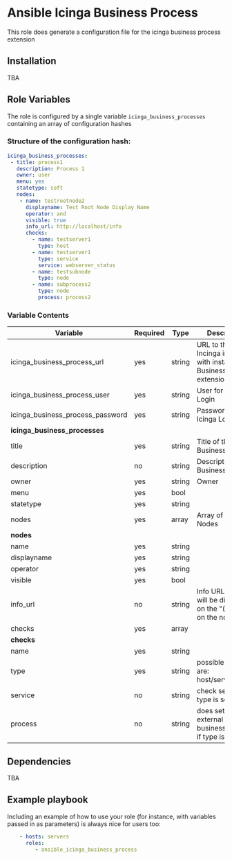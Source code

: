 # Ansible Icinga Business Process
This role does generate a configuration file for the icinga business process extension
## Installation
TBA

## Role Variables
The role is configured by a single variable `icinga_business_processes` containing an array of configuration hashes

### Structure of the configuration hash:

```yaml
icinga_business_processes:
 - title: process1
   description: Process 1
   owner: user
   menu: yes
   statetype: soft
   nodes:
    - name: testrootnode2
      displayname: Test Root Node Display Name
      operator: and
      visible: true
      info_url: http://localhost/info
      checks:
        - name: testserver1
          type: host
        - name: testserver1
          type: service
          service: webserver_status
        - name: testsubnode
          type: node
        - name: subprocess2
          type: node
          process: process2
```

### Variable Contents
| Variable                         | Required |  Type  |Description
|----------------------------------|----------|--------|-----------
| icinga_business_process_url      | yes      | string | URL to the Incinga instance with installed Business Process extension
| icinga_business_process_user     | yes      | string | User for Icinga Login
| icinga_business_process_password | yes      | string | Password for Icinga Login
| **icinga_business_processes**
| title                            | yes      | string | Title of the Business Process
| description                      | no       | string | Description of the Business Process
| owner                            | yes      | string | Owner
| menu                             | yes      | bool   |
| statetype                        | yes      | string |
| nodes                            | yes      | array  | Array of the Nodes
| **nodes**
| name                             | yes      | string |
| displayname                      | yes      | string |
| operator                         | yes      | string |
| visible                          | yes      | bool   |
| info_url                         | no       | string | Info URL which will be displayed on the "(i)" button on the node
| checks                           | yes      | array  |
| **checks**
| name                             | yes      | string |
| type                             | yes      | string | possible values are: host/service/node
| service                          | no       | string | check service if type is service
| process                          | no       | string | does set the external businessprocess if type is node

## Dependencies
TBA
## Example playbook
Including an example of how to use your role (for instance, with variables passed in as parameters) is always nice for users too:

```yaml
    - hosts: servers
      roles:
         - ansible_icinga_business_process
```
